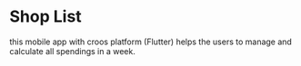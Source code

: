 # Shop List
this mobile app with croos platform (Flutter) helps the users to manage and calculate all spendings in a week.
